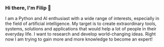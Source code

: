 ### Hi there, I'm Filip 👋

I am a Python and AI enthusiast with a wide range of interests, especially in the field of artificial intelligence.
My target is to create extraordinary tools, systems, solutions and applications that would help a lot of people in their everyday life. I want to research and develop world-changing ideas.
Right now I am trying to gain more and more knowledge to become an expert! 
